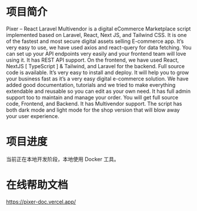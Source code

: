 # 项目简介

Pixer – React Laravel Multivendor is a digital eCommerce Marketplace script implemented based on Laravel, React, Next JS, and Tailwind CSS. It is one of the fastest and most secure digital assets selling E-commerce app. It’s very easy to use, we have used axios and react-query for data fetching. You can set up your API endpoints very easily and your frontend team will love using it. It has REST API support. On the frontend, we have used React, NextJS [ TypeScript ] & Tailwind, and Laravel for the backend. Full source code is available. It’s very easy to install and deploy. It will help you to grow your business fast as it’s a very easy digital e-commerce solution. We have added good documentation, tutorials and we tried to make everything extendable and reusable so you can edit as your own need. It has full admin support too to maintain and manage your order. You will get full source code, Frontend, and Backend. It has Multivendor support. The script has both dark mode and light mode for the shop version that will blow away your user experience.

# 项目进度

当前正在本地开发阶段，本地使用 Docker 工具。

# 在线帮助文档

https://pixer-doc.vercel.app/

